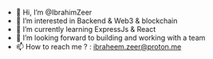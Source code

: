 - 👋 Hi, I’m @IbrahimZeer
- 👀 I’m interested in Backend & Web3 & blockchain
- 🌱 I’m currently learning ExpressJs & React
- 💞️ I’m looking forward to building and working with a team
- 📫 How to reach me ? : ibraheem.zeer@proton.me

<!---
IbrahimZeer/IbrahimZeer is a ✨ special ✨ repository because its `README.md` (this file) appears on your GitHub profile.
You can click the Preview link to take a look at your changes.
--->
